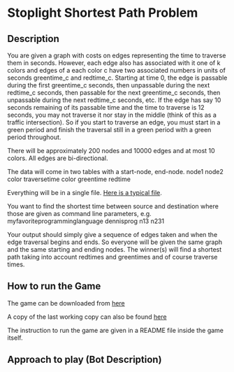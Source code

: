 # Stoplight Shortest Path Problem

## Description
You are given a graph with costs on edges representing the time to traverse them in seconds. However, each edge also has associated with it one of k colors and edges of a each color c have two associated numbers in units of seconds greentime_c and redtime_c. Starting at time 0, the edge is passable during the first greentime_c seconds, then unpassable during the next redtime_c seconds, then passable for the next greentime_c seconds, then unpassable during the next redtime_c seconds, etc. If the edge has say 10 seconds remaining of its passable time and the time to traverse is 12 seconds, you may not traverse it nor stay in the middle (think of this as a traffic intersection). So if you start to traverse an edge, you must start in a green period and finish the traversal still in a green period with a green period throughout.

There will be approximately 200 nodes and 10000 edges and at most 10 colors. All edges are bi-directional.

The data will come in two tables with a start-node, end-node.
node1 node2 color traversetime 
color greentime redtime

Everything will be in a single file. [Here is a typical file](sample_graph_file.txt).

You want to find the shortest time between source and destination where those are given as command line parameters, e.g. myfavoriteprogramminglanguage dennisprog n13 n231

Your output should simply give a sequence of edges taken and when the edge traversal begins and ends. So everyone will be given the same graph and the same starting and ending nodes. The winner(s) will find a shortest path taking into account redtimes and greentimes and of course traverse times.

## How to run the Game
The game can be downloaded from [here](https://github.com/mathewthomas1721/HeuristicProblemSolving/tree/master/StoplightShortestPath)

A copy of the last working copy can also be found [here](StoplightShortestPath.zip)

The instruction to run the game are given in a README file inside the game itself.

## Approach to play (Bot Description)